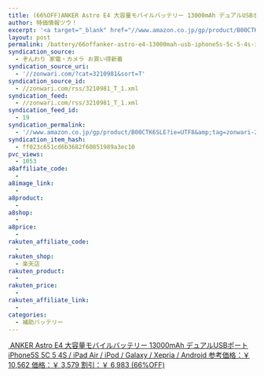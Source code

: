 ```yaml
---
title: (66%OFF)ANKER Astro E4 大容量モバイルバッテリー 13000mAh デュアルUSBポート iPhone5S 5C 5 4S / iPad Air / iPod / Galaxy / Xepria / Android ￥3,579
author: 特価情報ツウ！
excerpt: '<a target="_blank" href="//www.amazon.co.jp/gp/product/B00CTK6SLE?ie=UTF8&amp;tag=zonwari-22&amp;linkCode=as2&amp;camp=247&amp;creative=7399&amp;creativeASIN=B00CTK6SLE"><img src="//ecx.images-amazon.com/images/I/31SLiHpS2ZL._SL100_.jpg"><br>ANKER Astro E4 &#22823;&#23481;&#37327;&#12514;&#12496;&#12452;&#12523;&#12496;&#12483;&#12486;&#12522;&#12540; 13000mAh &#12487;&#12517;&#12450;&#12523;USB&#12509;&#12540;&#12488; iPhone5S 5C 5 4S / iPad Air / iPod / Galaxy / Xepria / Android<br>&#21442;&#32771;&#20385;&#26684;&#65306;&#65509; 10,562<br>&#20385;&#26684;&#65306;&#65509; 3,579<br>&#21106;&#24341;&#65306;&#65509; 6,983 (66%OFF)</a>'
layout: post
permalink: /battery/66offanker-astro-e4-13000mah-usb-iphone5s-5c-5-4s-ipad-air-ipod-galaxy-xepria-android-3579.html
syndication_source:
  - ぞんわり 家電・カメラ お買い得新着
syndication_source_uri:
  - '//zonwari.com/?cat=3210981&sort=T'
syndication_source_id:
  - //zonwari.com/rss/3210981_T_1.xml
syndication_feed:
  - //zonwari.com/rss/3210981_T_1.xml
syndication_feed_id:
  - 19
syndication_permalink:
  - '//www.amazon.co.jp/gp/product/B00CTK6SLE?ie=UTF8&amp;tag=zonwari-22&amp;linkCode=as2&amp;camp=247&amp;creative=7399&amp;creativeASIN=B00CTK6SLE'
syndication_item_hash:
  - ff023c651cd6b3682f60851989a3ec10
pvc_views:
  - 1053
a8affiliate_code:
  -
a8image_link:
  -
a8product:
  -
a8shop:
  -
a8price:
  -
rakuten_affiliate_code:
  -
rakuten_shop:
  - 楽天店
rakuten_product:
  -
rakuten_price:
  -
rakuten_affiliate_link:
  -
categories:
  - 補助バッテリー
---
```

[<img src='//i2.wp.com/ecx.images-amazon.com/images/I/31SLiHpS2ZL._SL150_.jpg?w=546' title="" alt="" data-recalc-dims="1" />
ANKER Astro E4 大容量モバイルバッテリー 13000mAh デュアルUSBポート iPhone5S 5C 5 4S / iPad Air / iPod / Galaxy / Xepria / Android
参考価格：￥ 10,562
価格：￥ 3,579
割引：￥ 6,983 (66%OFF)][1]

 [1]: //www.amazon.co.jp/gp/product/B00CTK6SLE?ie=UTF8&#038;tag=tokkajohotsu-22&#038;linkCode=as2&#038;camp=247&#038;creative=7399&#038;creativeASIN=B00CTK6SLE